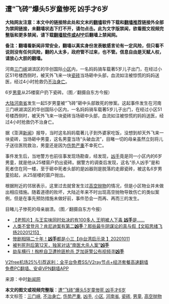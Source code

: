  <h2>遭“飞砖”爆头5岁童惨死 凶手才6岁</h2> <p class="notice"><b>大陆网友注意：本文中的链接除此处和文末的<a href="https://github.com/bannedbook/fanqiang" >翻墙</a>软件下载和<a href="https://github.com/killgcd/justmysocks/blob/master/README.md">翻墙推荐</a>链接外全部为禁网链接，未翻墙状态下打不开，请勿点击。此为文字版禁闻，欲看图文视频完整版和更多禁闻，请下载<a href="https://github.com/bannedbook/fanqiang">翻墙软件或APP</a>后翻墙上禁闻网。</p><p>备注：翻墙看新闻非常安全，翻墙以真实身份发表敏感言论有一定风险，但只看不说则没有任何风险，翻的人太多，政府管不过来，也不管。信息自由是天赋人权，请放心大胆的翻墙。</b></p>  <div class="entry"> <p id="summary">河南<a href="https://www.bannedbook.org/bnews/tag/%E4%B8%89%E9%97%A8%E5%B3%A1/" class="st_tag internal_tag" rel="tag" title="标签 三门峡 下的日志">三门峡</a>湖滨区的华创国际<a href="https://www.bannedbook.org/bnews/tag/%E5%B0%8F%E5%8C%BA/" class="st_tag internal_tag" rel="tag" title="标签 小区 下的日志">小区</a>内，一名妈妈骑车载著5岁儿子出门，在经过小区51号楼西侧时，被天外飞来一块<a href="https://www.bannedbook.org/bnews/tag/%E7%93%B7%E7%A0%96/" class="st_tag internal_tag" rel="tag" title="标签 瓷砖 下的日志">瓷砖</a>当场砸中头部，血流如注被惊慌的妈妈送医，经过4小时抢救仍<a href="https://www.bannedbook.org/bnews/tag/%E4%B8%8D%E6%B2%BB%E8%BA%AB%E4%BA%A1/" class="st_tag internal_tag" rel="tag" title="标签 不治身亡 下的日志">不治身亡</a>。</p> <p id="conimg">6岁<a href="https://www.bannedbook.org/bnews/tag/%e7%94%b7%e7%ab%a5/" class="st_tag internal_tag" rel="tag" title="标签 男童 下的日志">男童</a>从25楼窗户扔下瓷砖。（图／翻摄自东方今报）</p>  <p><span class='wp_keywordlink_affiliate'><a href="https://www.bannedbook.org/" title="大陆" target="_blank">大陆</a></span><a href="https://www.bannedbook.org/bnews/tag/%e6%b2%b3%e5%8d%97%e7%9c%81/" class="st_tag internal_tag" rel="tag" title="标签 河南省 下的日志">河南省</a>发生一起5岁男童被“飞砖”砸中头部致死的惨案。这起事件发生在河南三门峡湖滨区的华创国际小区内，一名妈妈骑车载著5岁儿子出门，在经过小区51号楼西侧时，被天外飞来一块瓷砖当场砸中头部，血流如注被惊慌的妈妈送医，经过4小时抢救仍不治身亡。</p> <p>据《澎湃<span class='wp_keywordlink_affiliate'><a href="https://www.bannedbook.org/" title="新闻">新闻</a></span>》报导，当时这名妈妈载著儿子到外婆家吃饭，没想到却天外飞来一块瓷砖，当场砸中男童，这名男童当场“头破血流”，目睹一切的母亲虽然立刻将儿子送往医院救治，男童还是因为<a href="https://www.bannedbook.org/bnews/tag/%E4%BC%A4%E5%8A%BF%E4%B8%A5%E9%87%8D/" class="st_tag internal_tag" rel="tag" title="标签 伤势严重 下的日志">伤势严重</a>不幸死亡。</p>  <p>事件发生后，当地警方也前往事发现场勘查，经发现，<a href="https://www.bannedbook.org/bnews/tag/%E5%87%B6%E6%89%8B/" class="st_tag internal_tag" rel="tag" title="标签 凶手 下的日志">凶手</a>竟是同一小区内的6岁男童，就是他从25楼窗户扔出瓷砖。据警方的调查后发现，这名“杀人凶手”是和死者住在同一楼，至于砸中死者头部的是凶器则是脱落的走廊瓷砖，被这名6岁男童拾起，从25层楼的窗户抛出。</p> <p>根据附近的邻居表示，这里过去就曾发生过<a href="https://www.bannedbook.org/bnews/tag/%E9%AB%98%E7%A9%BA%E6%8A%9B%E7%89%A9/" class="st_tag internal_tag" rel="tag" title="标签 高空抛物 下的日志">高空抛物</a>的情况，但是小区物业并未做出相应措施。随着道德的败坏，大陆近年来不时出现高空抛物导致伤亡的类似案例，但是在事先预防措施未做好前，事件恐会一而再、再而三的发生。</p>  <p>目睹儿子惨死的母亲崩溃。（图／翻摄自东方今报）</p> <ul class='op-related-articles' title='相关阅读'> <li><a href='https://www.bannedbook.org/bnews/lifebaike/20201220/1451553.html' target='_blank'>【老照片】与王实味同时处决的有100多人 王明被人下毒 <b>凶手</b>是……</a></li> <li><a href='https://www.bannedbook.org/bnews/bannedvideo/20201216/1448696.html' target='_blank'>人类不曾登月？肯尼迪案有第二<b>凶手</b>？那些最牛阴谋论的真与假【文昭思绪飞扬20201215】</a></li> <li><a href='https://www.bannedbook.org/bnews/taiwannews/20201215/1447986.html' target='_blank'>惨剧相隔二十年！<b>凶手</b>都是小三【@台湾启示录 】20201011</a></li> <li><a href='https://www.bannedbook.org/bnews/baitai/20201209/1444720.html' target='_blank'>被判死刑后第12天，独家对话“南医大杀人案”<b>凶手</b></a></li> <li><a href='https://www.bannedbook.org/bnews/cnnews/20201209/1444424.html' target='_blank'>劫车横行！掏枪自卫遭抢匪枪杀 芝加哥警公布视频寻<b>凶手</b></a></li> </ul> <p class="texttj"> <a href="https://www.bannedbook.org/forum23/topic22702.html" target="_blank">V2free机场25%引荐返利：全平台免费SS/V2ray节点+经济套餐高速翻墙</a><br/> <a href="https://github.com/bannedbook/fanqiang/wiki/%E7%A6%81%E9%97%BB%E7%BD%91%E5%AE%89%E5%8D%93%E7%BF%BB%E5%A2%99%E6%96%B0%E9%97%BBAPP" target="_blank">免费PC翻墙、安卓VPN翻墙APP</a></p><p> 来源：中时<span class='wp_keywordlink_affiliate'><a href="https://www.bannedbook.org/" title="新闻网">新闻网</a></span> </p><a name='sharetosocial'></a>       <div><b>本文的图文或视频完整版</b>：<a href='https://www.bannedbook.org/bnews/cbnews/20201228/1456464.html'>遭“飞砖”爆头5岁童惨死 凶手才6岁</a></div>  </div><!--END ENTRY--> <div class="postfooter"> <div>本文标签：<a href="https://www.bannedbook.org/bnews/tag/%E4%B8%89%E9%97%A8%E5%B3%A1/" rel="tag">三门峡</a>, <a href="https://www.bannedbook.org/bnews/tag/%E4%B8%8D%E6%B2%BB%E8%BA%AB%E4%BA%A1/" rel="tag">不治身亡</a>, <a href="https://www.bannedbook.org/bnews/tag/%E4%BC%A4%E5%8A%BF%E4%B8%A5%E9%87%8D/" rel="tag">伤势严重</a>, <a href="https://www.bannedbook.org/bnews/tag/%E5%87%B6%E6%89%8B/" rel="tag">凶手</a>, <a href="https://www.bannedbook.org/bnews/tag/%E5%B0%8F%E5%8C%BA/" rel="tag">小区</a>, <a href="https://www.bannedbook.org/bnews/tag/%e6%b2%b3%e5%8d%97%e7%9c%81/" rel="tag">河南省</a>, <a href="https://www.bannedbook.org/bnews/tag/%E7%93%B7%E7%A0%96/" rel="tag">瓷砖</a>, <a href="https://www.bannedbook.org/bnews/tag/%e7%94%b7%e7%ab%a5/" rel="tag">男童</a>, <a href="https://www.bannedbook.org/bnews/tag/%E9%AB%98%E7%A9%BA%E6%8A%9B%E7%89%A9/" rel="tag">高空抛物</a></div>  </div><!--END POSTFOOTER--> 